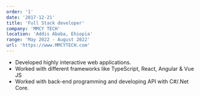 ```yaml
---
order: '1'
date: '2017-12-21'
title: 'Full Stack developer'
company: 'MMCY TECH'
location: 'Addis Ababa, Ehiopia'
range: 'May 2022 - August 2022'
url: 'https://www.MMCYTECH.com'
---
```


- Developed highly interactive web applications.
- Worked with different frameworks like TypeScript, React, Angular & Vue JS
-  Worked with back-end programming and developing API with C#/.Net Core.